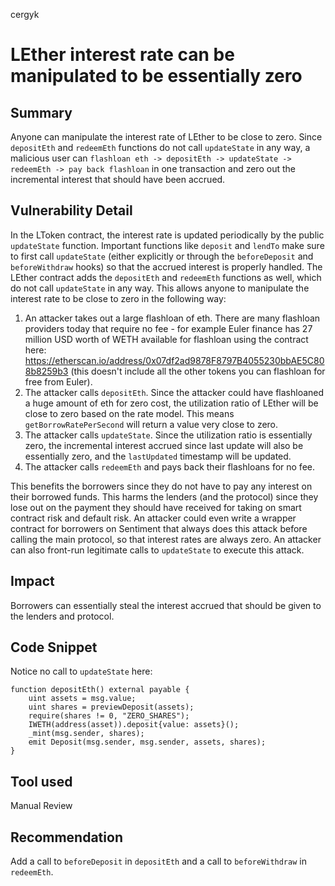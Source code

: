 cergyk
# LEther interest rate can be manipulated to be essentially zero

## Summary
Anyone can manipulate the interest rate of LEther to be close to zero. Since `depositEth` and `redeemEth` functions do not call `updateState` in any way, a malicious user can `flashloan eth -> depositEth -> updateState -> redeemEth -> pay back flashloan` in one transaction and zero out the incremental interest that should have been accrued.

## Vulnerability Detail
In the LToken contract, the interest rate is updated periodically by the public `updateState` function. Important functions like `deposit` and `lendTo` make sure to first call `updateState` (either explicitly or through the `beforeDeposit` and `beforeWithdraw` hooks) so that the accrued interest is properly handled. The LEther contract adds the `depositEth` and `redeemEth` functions as well, which do not call `updateState` in any way. This allows anyone to manipulate the interest rate to be close to zero in the following way:

1. An attacker takes out a large flashloan of eth. There are many flashloan providers today that require no fee - for example Euler finance has 27 million USD worth of WETH available for flashloan using the contract here: https://etherscan.io/address/0x07df2ad9878F8797B4055230bbAE5C808b8259b3 (this doesn't include all the other tokens you can flashloan for free from Euler).
2. The attacker calls `depositEth`. Since the attacker could have flashloaned a huge amount of eth for zero cost, the utilization ratio of LEther will be close to zero based on the rate model. This means `getBorrowRatePerSecond` will return a value very close to zero.
3. The attacker calls `updateState`. Since the utilization ratio is essentially zero, the incremental interest accrued since last update will also be essentially zero, and the `lastUpdated` timestamp will be updated.
4. The attacker calls `redeemEth` and pays back their flashloans for no fee.

This benefits the borrowers since they do not have to pay any interest on their borrowed funds. This harms the lenders (and the protocol) since they lose out on the payment they should have received for taking on smart contract risk and default risk. An attacker could even write a wrapper contract for borrowers on Sentiment that always does this attack before calling the main protocol, so that interest rates are always zero. An attacker can also front-run legitimate calls to `updateState` to execute this attack.

## Impact
Borrowers can essentially steal the interest accrued that should be given to the lenders and protocol.

## Code Snippet
Notice no call to `updateState` here:
```
function depositEth() external payable {
    uint assets = msg.value;
    uint shares = previewDeposit(assets);
    require(shares != 0, "ZERO_SHARES");
    IWETH(address(asset)).deposit{value: assets}();
    _mint(msg.sender, shares);
    emit Deposit(msg.sender, msg.sender, assets, shares);
}
```

## Tool used
Manual Review

## Recommendation
Add a call to `beforeDeposit` in `depositEth` and a call to `beforeWithdraw` in `redeemEth`.